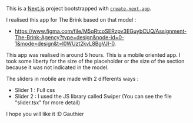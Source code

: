 This is a [Next.js](https://nextjs.org/) project bootstrapped with [`create-next-app`](https://github.com/vercel/next.js/tree/canary/packages/create-next-app).

I realised this app for The Brink based on that model :
- https://www.figma.com/file/M5qRtcoSERzpv3EGuybCUQ/Assignment-The-Brink-Agency?type=design&node-id=0-1&mode=design&t=l0WUzt2kvL8BgVJI-0.

This app was realised in around 5 hours.
This is a mobile oriented app.
I took some liberty for the size of the placeholder or the size of the section because it was not indicated in the model.

The sliders in mobile are made with 2 differents ways :
- Slider 1 : Full css
- Slider 2 : I used the JS library called Swiper (You can see the file "slider.tsx" for more detail)

I hope you will like it :D
Gauthier